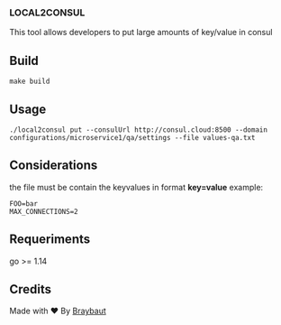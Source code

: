 ### LOCAL2CONSUL

This tool allows developers to put large amounts of key/value in consul

## Build 

`make build` 

## Usage 

```
./local2consul put --consulUrl http://consul.cloud:8500 --domain configurations/microservice1/qa/settings --file values-qa.txt
```


## Considerations 

the file must be contain the keyvalues in format **key=value** example:

```
FOO=bar
MAX_CONNECTIONS=2
```

## Requeriments

go >= 1.14


## Credits 

Made with ❤  By [Braybaut](https://twitter.com/braybaut)
